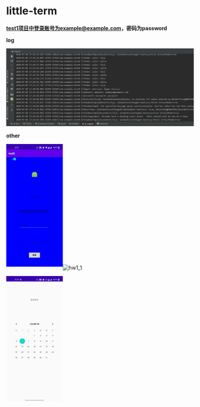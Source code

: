 # little-term

**test1项目中登录账号为example@example.com，密码为password**

**log**

![hw1_3](image\\hw1_3.png)

**other**

<img src="\\image\\hw1_2.jpg" alt="hw1_2" style="zoom:33%;" />![hw1_1](H:\Git\little-term\image\hw1_1.jpg)

<img src="\\image\\hw1_1.jpg" alt="hw1_1" style="zoom:33%;" />
